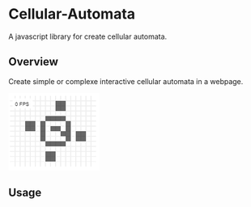 # Cellular-Automata
A javascript library for create cellular automata.

## Overview
Create simple or complexe interactive cellular automata in a webpage.

![alt text](https://github.com/nicolateral/cellular-automata/blob/develop/example/resource/simple_automata.png?raw=true)


## Usage